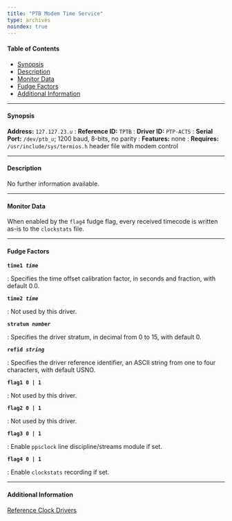 ```yaml
---
title: "PTB Modem Time Service"
type: archives
noindex: true
---
```


#### Table of Contents
*  [Synopsis](/archives/3-5.93e/driver23/#synopsis)
*  [Description](/archives/3-5.93e/driver23/#description)
*  [Monitor Data](/archives/3-5.93e/driver23/#monitor-data)
*  [Fudge Factors](/archives/3-5.93e/driver23/#fudge-factors)
*  [Additional Information](/archives/3-5.93e/driver23/#additional-information)

* * *

#### Synopsis

**Address:** <code>127.127.23._u_</code>
: **Reference ID:** <code>TPTB</code>
: **Driver ID:** <code>PTP-ACTS</code>
: **Serial Port:** <code>/dev/ptb\__u_</code>; 1200 baud, 8-bits, no parity
: **Features:** none
: **Requires:** <code>/usr/include/sys/termios.h</code> header file with modem control

* * *

#### Description

No further information available.

* * *

#### Monitor Data

When enabled by the <code>flag4</code> fudge flag, every received timecode is written as-is to the <code>clockstats</code> file. 

* * *

#### Fudge Factors

<code>**time1 _time_**</code>

: Specifies the time offset calibration factor, in seconds and fraction, with default 0.0.

<code>**time2 _time_**</code>

: Not used by this driver.

<code>**stratum _number_**</code>

: Specifies the driver stratum, in decimal from 0 to 15, with default 0.

<code>**refid _string_**</code>

: Specifies the driver reference identifier, an ASCII string from one to four characters, with default USNO.

<code>**flag1 0 | 1**</code>

: Not used by this driver.

<code>**flag2 0 | 1**</code>

: Not used by this driver.

<code>**flag3 0 | 1**</code>

: Enable <code>ppsclock</code> line discipline/streams module if set.

<code>**flag4 0 | 1**</code>

: Enable <code>clockstats</code> recording if set.

* * *

#### Additional Information

[Reference Clock Drivers](/archives/3-5.93e/refclock/)